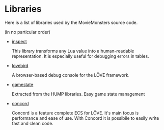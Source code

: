# Libraries
Here is a list of libraries used by the MovieMonsters source code.

(in no particular order)

- [inspect](https://github.com/kikito/inspect.lua)

    This library transforms any Lua value into a human-readable representation. It is especially useful for debugging errors in tables.

- [lovebird](https://github.com/rxi/lovebird)

    A browser-based debug console for the LÖVE framework.


- [gamestate](https://github.com/HDictus/hump/tree/temp-master)

    Extracted from the HUMP libraries. Easy game state management

- [concord](https://github.com/Tjakka5/Concord)

    Concord is a feature complete ECS for LÖVE. It's main focus is performance and ease of use. With Concord it is possibile to easily write fast and clean code.